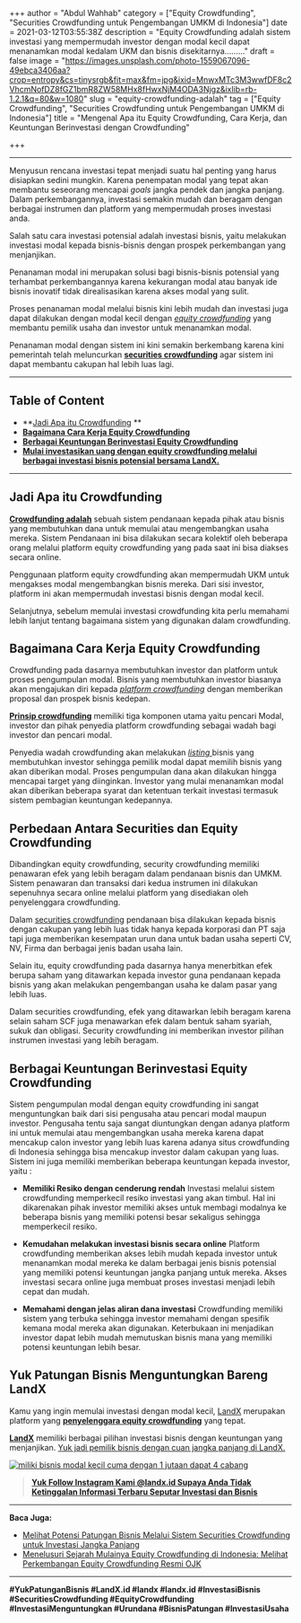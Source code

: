 +++
author = "Abdul Wahhab"
category = ["Equity Crowdfunding", "Securities Crowdfunding untuk Pengembangan UMKM di Indonesia"]
date = 2021-03-12T03:55:38Z
description = "Equity Crowdfunding adalah sistem investasi yang mempermudah investor dengan modal kecil dapat menanamkan modal kedalam UKM dan bisnis disekitarnya........."
draft = false
image = "https://images.unsplash.com/photo-1559067096-49ebca3406aa?crop=entropy&cs=tinysrgb&fit=max&fm=jpg&ixid=MnwxMTc3M3wwfDF8c2VhcmNofDZ8fGZ1bmR8ZW58MHx8fHwxNjM4ODA3Njgz&ixlib=rb-1.2.1&q=80&w=1080"
slug = "equity-crowdfunding-adalah"
tag = ["Equity Crowdfunding", "Securities Crowdfunding untuk Pengembangan UMKM di Indonesia"]
title = "Mengenal Apa itu Equity Crowdfunding, Cara Kerja, dan Keuntungan Berinvestasi dengan Crowdfunding"

+++


---

Menyusun rencana investasi tepat menjadi suatu hal penting yang harus disiapkan sedini mungkin.  Karena penempatan modal yang tepat akan membantu seseorang mencapai _goals_ jangka pendek dan jangka panjang. Dalam perkembangannya, investasi semakin mudah dan beragam dengan berbagai instrumen dan platform yang mempermudah proses investasi anda.

Salah satu cara investasi potensial adalah investasi bisnis, yaitu melakukan investasi modal kepada bisnis-bisnis dengan prospek perkembangan yang menjanjikan.

Penanaman modal ini merupakan solusi bagi bisnis-bisnis potensial yang terhambat perkembangannya karena kekurangan modal atau banyak ide bisnis inovatif tidak direalisasikan karena akses modal yang sulit.

Proses penanaman modal melalui bisnis kini lebih mudah dan investasi juga dapat dilakukan dengan modal kecil dengan [_equity crowdfunding_](https://landx.id/) yang membantu pemilik usaha dan investor untuk menanamkan modal.

Penanaman modal dengan sistem ini kini semakin berkembang karena kini pemerintah telah meluncurkan [**securities crowdfunding**](https://landx.id/) agar sistem ini dapat membantu cakupan hal lebih luas lagi.

---

## Table of Content

* **[Jadi Apa itu Crowdfunding](#jadi-apa-itu-crowdfunding ) **
* **[Bagaimana Cara Kerja Equity Crowdfunding](#bagaimana-cara-kerja-equity-crowdfunding)**
* **[Berbagai Keuntungan Berinvestasi Equity Crowdfunding](#berbagai-keuntungan-berinvestasi-equity-crowdfunding)**
* **[Mulai investasikan uang dengan equity crowdfunding melalui berbagai investasi bisnis potensial bersama LandX.](#yuk-patungan-bisnis-menguntungkan-bareng-landx)**

---

## Jadi Apa itu Crowdfunding

[**Crowdfunding adalah**](https://landx.id/blog/memahami-konsep-investasi-melalui-equity-crowdfunding-ecf/) sebuah sistem pendanaan kepada pihak atau bisnis yang membutuhkan dana untuk memulai atau mengembangkan usaha mereka. Sistem Pendanaan  ini bisa dilakukan secara kolektif oleh beberapa orang melalui platform equity crowdfunding yang pada saat ini bisa diakses secara online.

Penggunaan platform equity crowdfunding akan mempermudah UKM untuk mengakses modal mengembangkan bisnis mereka. Dari sisi investor, platform ini akan mempermudah investasi bisnis dengan modal kecil.

Selanjutnya, sebelum memulai investasi crowdfunding kita perlu memahami lebih lanjut tentang bagaimana sistem yang digunakan dalam crowdfunding.

## Bagaimana Cara Kerja Equity Crowdfunding

Crowdfunding pada dasarnya membutuhkan investor dan platform untuk proses pengumpulan modal. Bisnis yang membutuhkan investor biasanya akan mengajukan diri kepada [_platform crowdfunding_](https://landx.id/) dengan memberikan proposal dan prospek bisnis kedepan.

**[Prinsip crowdfunding](https://landx.id/blog/memahami-konsep-investasi-melalui-equity-crowdfunding-ecf/)** memiliki tiga komponen utama yaitu pencari Modal, investor dan pihak penyedia platform crowdfunding sebagai wadah bagi investor dan pencari modal.

Penyedia wadah crowdfunding akan melakukan  [_listing_ ](https://landx.id/) bisnis yang membutuhkan investor sehingga pemilik modal dapat memilih bisnis yang akan diberikan modal. Proses pengumpulan dana akan dilakukan hingga mencapai target yang diinginkan. Investor yang mulai menanamkan modal akan diberikan beberapa syarat dan ketentuan terkait investasi termasuk sistem pembagian keuntungan kedepannya.

## Perbedaan Antara Securities dan Equity Crowdfunding

Dibandingkan equity crowdfunding, security crowdfunding memiliki penawaran efek yang lebih beragam dalam pendanaan bisnis dan UMKM. Sistem penawaran dan transaksi dari kedua instrumen ini dilakukan sepenuhnya secara online melalui platform yang disediakan oleh penyelenggara crowdfunding.

Dalam [securities crowdfunding](https://landx.id/) pendanaan bisa dilakukan kepada bisnis dengan cakupan yang lebih luas tidak hanya kepada korporasi dan PT saja tapi juga memberikan kesempatan urun dana untuk badan usaha seperti CV, NV, Firma dan berbagai jenis badan usaha lain.

Selain itu, equity crowdfunding pada dasarnya hanya menerbitkan efek berupa saham yang ditawarkan kepada investor guna pendanaan kepada bisnis yang akan melakukan pengembangan usaha ke dalam pasar yang lebih luas.

Dalam securities crowdfunding, efek yang ditawarkan lebih beragam karena selain saham SCF juga menawarkan efek dalam bentuk saham syariah, sukuk dan obligasi. Security crowdfunding ini memberikan investor pilihan instrumen investasi yang lebih beragam.

## Berbagai Keuntungan Berinvestasi Equity Crowdfunding

Sistem pengumpulan modal dengan equity crowdfunding ini sangat menguntungkan baik dari sisi pengusaha atau pencari modal maupun investor. Pengusaha tentu saja sangat diuntungkan dengan adanya platform ini untuk memulai atau mengembangkan usaha mereka karena dapat mencakup calon investor yang lebih luas karena adanya situs crowdfunding di Indonesia sehingga bisa mencakup investor dalam cakupan yang luas. Sistem ini juga memiliki memberikan beberapa keuntungan kepada investor, yaitu :

* **Memiliki Resiko dengan cenderung rendah**
Investasi melalui sistem crowdfunding memperkecil resiko investasi yang akan timbul. Hal ini dikarenakan pihak investor memiliki akses untuk membagi modalnya ke beberapa bisnis yang memiliki potensi besar sekaligus sehingga memperkecil resiko. 

* **Kemudahan melakukan investasi bisnis secara online**
Platform crowdfunding memberikan akses lebih mudah kepada investor untuk menanamkan modal mereka ke dalam berbagai jenis bisnis potensial yang memiliki potensi keuntungan jangka panjang untuk mereka. Akses investasi secara online juga membuat proses investasi menjadi lebih cepat dan mudah. 

 * **Memahami dengan jelas aliran dana investasi**
Crowdfunding memiliki sistem yang terbuka sehingga investor memahami dengan spesifik kemana modal mereka akan digunakan. Keterbukaan ini menjadikan investor dapat lebih mudah memutuskan bisnis mana yang memiliki potensi keuntungan lebih besar.

## Yuk Patungan Bisnis Menguntungkan Bareng LandX

Kamu yang ingin memulai investasi dengan modal kecil, [LandX](https://landx.id) merupakan platform yang [**penyelenggara equity crowdfunding**](https://landx.id/) yang tepat.

[**LandX**](https://landx.id/) memiliki berbagai pilihan investasi bisnis dengan keuntungan yang menjanjikan. [Yuk jadi pemilik bisnis dengan cuan jangka panjang di LandX.](https://landx.id/project/) 

[![miliki bisnis modal kecil cuma dengan 1 jutaan dapat 4 cabang ](https://accountgram-production.sfo2.cdn.digitaloceanspaces.com/landx_ghost/2021/11/jadi-owner-bisnis-hanya-1-jutaan-dengan-cuan-yang-sangat-menjanjikan.png)](https://landx.id/project/)

> [**Yuk Follow Instagram Kami @landx.id Supaya Anda Tidak Ketinggalan Informasi Terbaru Seputar Investasi dan Bisnis**](https://www.instagram.com/landx.id/?utm_medium=copy_link)

---

**Baca Juga:**

* [Melihat Potensi Patungan Bisnis Melalui Sistem Securities Crowdfunding untuk Investasi Jangka Panjang](https://landx.id/blog/melihat-potensi-patungan-bisnis-melalui-sistem-securities-crowdfunding-untuk-investasi-jangka-panjang/)
* [Menelusuri Sejarah Mulainya Equity Crowdfunding di Indonesia: Melihat Perkembangan Equity Crowdfunding Resmi OJK](https://landx.id/blog/equity-crowdfunding-indonesia/)

---

**#YukPatunganBisnis    #LandX.id    #landx          #landx.id    #InvestasiBisnis  #SecuritiesCrowdfunding    #EquityCrowdfunding    #InvestasiMenguntungkan     #Urundana     #BisnisPatungan    #InvestasiUsaha**

